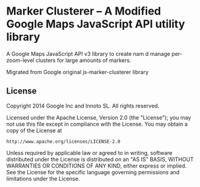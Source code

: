 Marker Clusterer – A Modified Google Maps JavaScript API utility library
==============

A Google Maps JavaScript API v3 library to create nam
d manage per-zoom-level clusters for large amounts of markers.


Migrated from Google original js-marker-clusterer library

## License

Copyright 2014 Google Inc and Innoto SL. All rights reserved.

Licensed under the Apache License, Version 2.0 (the "License");
you may not use this file except in compliance with the License.
You may obtain a copy of the License at

    http://www.apache.org/licenses/LICENSE-2.0

Unless required by applicable law or agreed to in writing, software
distributed under the License is distributed on an "AS IS" BASIS,
WITHOUT WARRANTIES OR CONDITIONS OF ANY KIND, either express or implied.
See the License for the specific language governing permissions and
limitations under the License.
